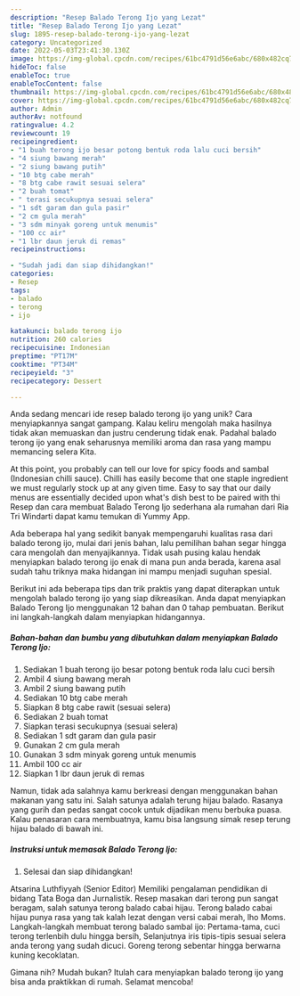 ```yaml
---
description: "Resep Balado Terong Ijo yang Lezat"
title: "Resep Balado Terong Ijo yang Lezat"
slug: 1895-resep-balado-terong-ijo-yang-lezat
category: Uncategorized
date: 2022-05-03T23:41:30.130Z
image: https://img-global.cpcdn.com/recipes/61bc4791d56e6abc/680x482cq70/balado-terong-ijo-foto-resep-utama.jpg
hideToc: false
enableToc: true
enableTocContent: false
thumbnail: https://img-global.cpcdn.com/recipes/61bc4791d56e6abc/680x482cq70/balado-terong-ijo-foto-resep-utama.jpg
cover: https://img-global.cpcdn.com/recipes/61bc4791d56e6abc/680x482cq70/balado-terong-ijo-foto-resep-utama.jpg
author: Admin
authorAv: notfound
ratingvalue: 4.2
reviewcount: 19
recipeingredient:
- "1 buah terong ijo besar potong bentuk roda lalu cuci bersih"
- "4 siung bawang merah"
- "2 siung bawang putih"
- "10 btg cabe merah"
- "8 btg cabe rawit sesuai selera"
- "2 buah tomat"
- " terasi secukupnya sesuai selera"
- "1 sdt garam dan gula pasir"
- "2 cm gula merah"
- "3 sdm minyak goreng untuk menumis"
- "100 cc air"
- "1 lbr daun jeruk di remas"
recipeinstructions:

- "Sudah jadi dan siap dihidangkan!"
categories:
- Resep
tags:
- balado
- terong
- ijo

katakunci: balado terong ijo 
nutrition: 260 calories
recipecuisine: Indonesian
preptime: "PT17M"
cooktime: "PT34M"
recipeyield: "3"
recipecategory: Dessert

---
```





Anda sedang mencari ide resep balado terong ijo yang unik? Cara menyiapkannya sangat gampang. Kalau keliru mengolah maka hasilnya tidak akan memuaskan dan justru cenderung tidak enak. Padahal balado terong ijo yang enak seharusnya memiliki aroma dan rasa yang mampu memancing selera Kita.





At this point, you probably can tell our love for spicy foods and sambal (Indonesian chilli sauce). Chilli has easily become that one staple ingredient we must regularly stock up at any given time. Easy to say that our daily menus are essentially decided upon what&#39;s dish best to be paired with thi Resep dan cara membuat Balado Terong Ijo sederhana ala rumahan dari Ria Tri Windarti dapat kamu temukan di Yummy App.

Ada beberapa hal yang sedikit banyak mempengaruhi kualitas rasa dari balado terong ijo, mulai dari jenis bahan, lalu pemilihan bahan segar hingga cara mengolah dan menyajikannya. Tidak usah pusing kalau hendak menyiapkan balado terong ijo enak di mana pun anda berada, karena asal sudah tahu triknya maka hidangan ini mampu menjadi suguhan spesial.






Berikut ini ada beberapa tips dan trik praktis yang dapat diterapkan untuk mengolah balado terong ijo yang siap dikreasikan. Anda dapat menyiapkan Balado Terong Ijo menggunakan 12 bahan dan 0 tahap pembuatan. Berikut ini langkah-langkah dalam menyiapkan hidangannya.

<!--inarticleads1-->

##### Bahan-bahan dan bumbu yang dibutuhkan dalam menyiapkan Balado Terong Ijo:

1. Sediakan 1 buah terong ijo besar potong bentuk roda lalu cuci bersih
1. Ambil 4 siung bawang merah
1. Ambil 2 siung bawang putih
1. Sediakan 10 btg cabe merah
1. Siapkan 8 btg cabe rawit (sesuai selera)
1. Sediakan 2 buah tomat
1. Siapkan  terasi secukupnya (sesuai selera)
1. Sediakan 1 sdt garam dan gula pasir
1. Gunakan 2 cm gula merah
1. Gunakan 3 sdm minyak goreng untuk menumis
1. Ambil 100 cc air
1. Siapkan 1 lbr daun jeruk di remas


Namun, tidak ada salahnya kamu berkreasi dengan menggunakan bahan makanan yang satu ini. Salah satunya adalah terung hijau balado. Rasanya yang gurih dan pedas sangat cocok untuk dijadikan menu berbuka puasa. Kalau penasaran cara membuatnya, kamu bisa langsung simak resep terung hijau balado di bawah ini. 

<!--inarticleads2-->

##### Instruksi untuk memasak Balado Terong Ijo:


1. Selesai dan siap dihidangkan!

Atsarina Luthfiyyah (Senior Editor) Memiliki pengalaman pendidikan di bidang Tata Boga dan Jurnalistik. Resep masakan dari terong pun sangat beragam, salah satunya terong balado cabai hijau. Terong balado cabai hijau punya rasa yang tak kalah lezat dengan versi cabai merah, lho Moms. Langkah-langkah membuat terong balado sambal ijo: Pertama-tama, cuci terong terlenbih dulu hingga bersih, Selanjutnya iris tipis-tipis sesuai selera anda terong yang sudah dicuci. Goreng terong sebentar hingga berwarna kuning kecoklatan. 

Gimana nih? Mudah bukan? Itulah cara menyiapkan balado terong ijo yang bisa anda praktikkan di rumah. Selamat mencoba!
